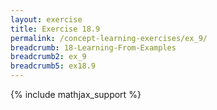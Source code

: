 ```yaml
---
layout: exercise
title: Exercise 18.9
permalink: /concept-learning-exercises/ex_9/
breadcrumb: 18-Learning-From-Examples
breadcrumb2: ex_9
breadcrumb5: ex18.9
---
```


{% include mathjax_support %}

